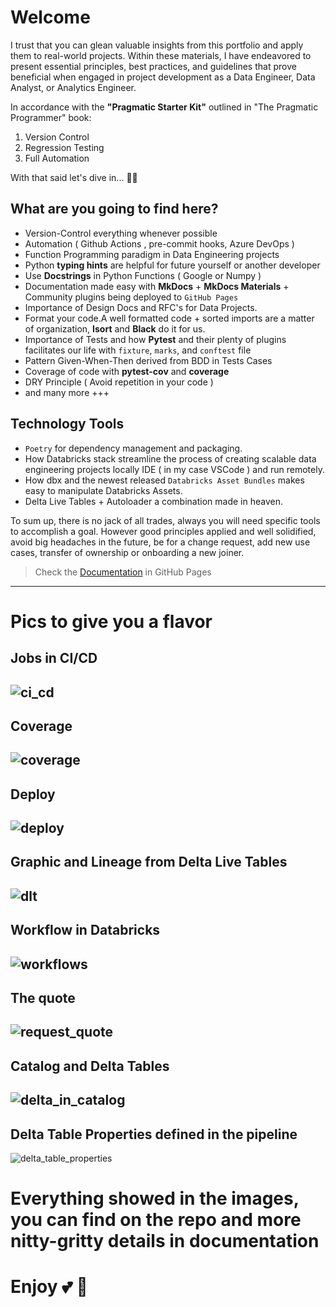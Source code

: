 # Welcome

I trust that you can glean valuable insights from this portfolio and apply them to real-world projects. Within these materials, I have endeavored to present essential principles, best practices, and guidelines that prove beneficial when engaged in project development as a Data Engineer, Data Analyst, or Analytics Engineer.

In accordance with the **"Pragmatic Starter Kit"** outlined in "The Pragmatic Programmer" book:
1. Version Control
2. Regression Testing
3. Full Automation

With that said let's dive in... 🏊‍♂️

## What are you going to find here?

- Version-Control everything whenever possible
- Automation ( Github Actions , pre-commit hooks, Azure DevOps )
- Function Programming paradigm in Data Engineering projects
- Python **typing hints** are helpful for future yourself or another developer
- Use **Docstrings** in Python Functions ( Google or Numpy )
- Documentation made easy with **MkDocs** + **MkDocs Materials** + Community plugins being deployed to `GitHub Pages`
- Importance of Design Docs and RFC's for Data Projects.
- Format your code.A well formatted code + sorted imports are a matter of organization, **Isort** and **Black** do it for us.
- Importance of Tests and how **Pytest** and their plenty of plugins facilitates our life with `fixture`, `marks`, and `conftest` file
- Pattern Given-When-Then derived from BDD in Tests Cases
- Coverage of code with **pytest-cov** and **coverage**
- DRY Principle ( Avoid repetition in your code )
- and many more +++

## Technology Tools

- `Poetry` for dependency management and packaging.
- How Databricks stack streamline the process of creating scalable data engineering projects locally IDE ( in my case VSCode ) and run remotely.
- How dbx and the newest released `Databricks Asset Bundles` makes easy to manipulate Databricks Assets.
- Delta Live Tables + Autoloader a combination made in heaven.


To sum up, there is no jack of all trades, always you will need specific tools to accomplish a goal.
However good principles applied and well solidified, avoid big headaches in the future, be for a change request, add new use cases, transfer of ownership or onboarding a new joiner.

> Check the [Documentation]() in GitHub Pages


---

# Pics to give you a flavor

## Jobs in CI/CD

![ci_cd](./docs/assets/ci_cd.png)
---
## Coverage
![coverage](./docs/assets/coverage.png)
---
## Deploy
![deploy](./docs/assets/deploy.png)
---
## Graphic and Lineage from Delta Live Tables
![dlt](./docs/assets/delta_live_tables.png)
---
## Workflow in Databricks
![workflows](./docs/assets/workflows.png)
---
## The quote
![request_quote](./docs/assets/request_quote.png)
---
## Catalog and Delta Tables
![delta_in_catalog](./docs/assets/delta_tables_in_catalog.png)
---
## Delta Table Properties defined in the pipeline
![delta_table_properties](./docs/assets/delta_properties.png)



# Everything showed in the images, you can find on the repo and more nitty-gritty details in documentation
# Enjoy  💕 💞

